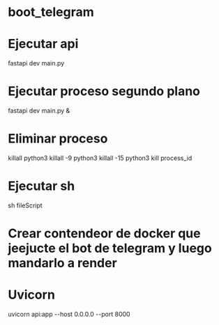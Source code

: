 # boot_telegram

# Ejecutar api
fastapi dev main.py

# Ejecutar proceso segundo plano
fastapi dev main.py &

# Eliminar proceso
killall python3
killall -9 python3
killall -15 python3
kill process_id


# Ejecutar sh
sh fileScript

# Crear contendeor de docker que jeejucte el bot de telegram y luego mandarlo a render


# Uvicorn
uvicorn api:app --host 0.0.0.0 --port 8000
